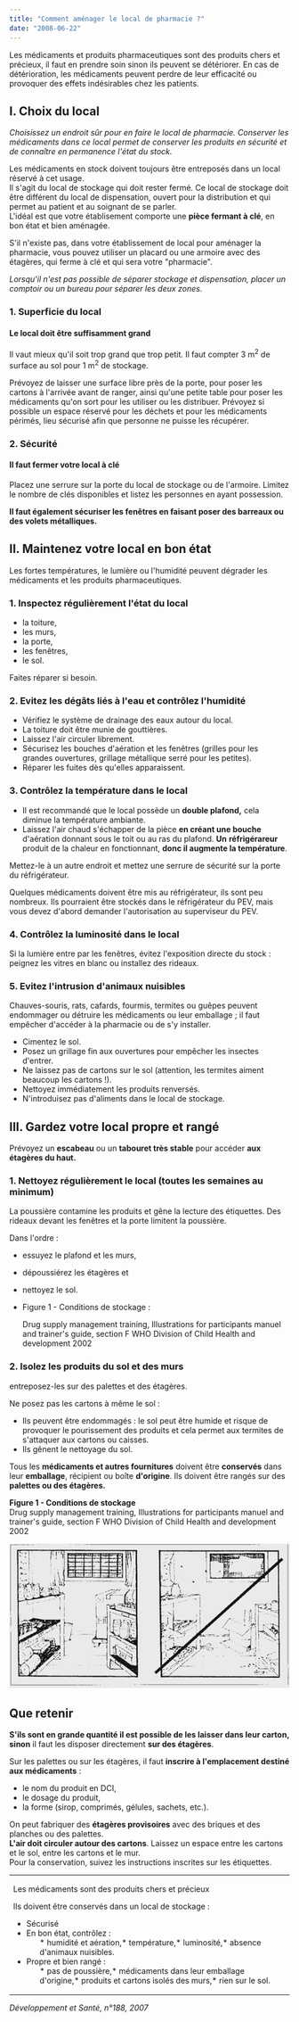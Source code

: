 ```yaml
---
title: "Comment aménager le local de pharmacie ?"
date: "2008-06-22"
---
```


<div class="teaser"><p>Les médicaments et produits pharmaceutiques sont des produits chers et précieux, il faut en prendre soin sinon ils peuvent se détériorer. En cas de détérioration, les médicaments peuvent perdre de leur efficacité ou provoquer des effets indésirables chez les patients.</p></div>

## I. Choix du local

*Choisissez un endroit sûr pour en faire le local de pharmacie. Conserver les médica­ments dans ce local permet de conserver les produits en sécurité et de connaître en permanence l'état du stock.*

Les médicaments en stock doivent toujours être entreposés dans un local réservé à cet usage.  
Il s'agit du local de stockage qui doit rester fermé. Ce local de stockage doit être différent du local de dispensation, ouvert pour la distri­bution et qui permet au patient et au soignant de se parler.  
L'idéal est que votre établisement comporte une **pièce fermant à clé**, en bon état et bien aménagée.

S'il n'existe pas, dans votre établissement de local pour aménager la pharmacie, vous pou­vez utiliser un placard ou une armoire avec des étagères, qui ferme à clé et qui sera votre "pharmacie".

*Lorsqu'il n'est pas possible de séparer stoc­kage et dispensation, placer un comptoir ou un bureau pour séparer les deux zones.*

### 1. Superficie du local

#### Le local doit être suffisamment grand

Il vaut mieux qu'il soit trop grand que trop petit. Il faut compter 3 m<sup>2</sup> de surface au sol pour 1 m<sup>2</sup> de stockage.

Prévoyez de laisser une surface libre près de la porte, pour poser les cartons à l'arrivée avant de ranger, ainsi qu'une petite table pour poser les médicaments qu'on sort pour les utiliser ou les distribuer. Prévoyez si possible un espa­ce réservé pour les déchets et pour les médi­caments périmés, lieu sécurisé afin que per­sonne ne puisse les récupérer.

### 2. Sécurité

#### Il faut fermer votre local à clé

Placez une serrure sur la porte du local de stockage ou de l'armoire. Limitez le nombre de clés disponibles et listez les personnes en ayant possession.

**Il faut également sécuriser les fenêtres en faisant poser des barreaux ou des volets métalliques.**

## II. Maintenez votre local en bon état

Les fortes températures, le lumière ou l'humi­dité peuvent dégrader les médicaments et les produits pharmaceutiques.

### 1. Inspectez régulièrement l'état du local

- la toiture,
- les murs,
- la porte,
- les fenêtres,
- le sol.

Faites réparer si besoin.

### 2. Evitez les dégâts liés à l'eau et contrôlez l'humidité

- Vérifiez le système de drainage des eaux autour du local.
- La toiture doit être munie de gouttières.
- Laissez l'air circuler librement.
- Sécurisez les bouches d'aération et les fenêtres (grilles pour les grandes ouvertures, grillage métallique serré pour les petites).
- Réparer les fuites dès qu'elles apparaissent.

### 3. Contrôlez la température dans le local

- Il est recommandé que le local possède un **double plafond,** cela diminue la tempéra­ture ambiante.
- Laissez l'air chaud s'échapper de la pièce **en créant une bouche** d'aération donnant sous le toit ou au ras du plafond. **Un** **réfrigérareur** produit de la chaleur en fonctionnant, **donc il augmente la tem­pérature**.

Mettez-le à un autre endroit et mettez une serrure de sécurité sur la porte du réfrigérateur.

Quelques médicaments doivent être mis au réfrigérateur, ils sont peu nombreux. Ils pour­raient être stockés dans le réfrigérateur du PEV, mais vous devez d'abord demander l'autorisation au superviseur du PEV.

### 4. Contrôlez la luminosité dans le local

Si la lumière entre par les fenêtres, évitez l'exposition directe du stock : peignez les vitres en blanc ou installez des rideaux.

### 5. Evitez l'intrusion d'animaux nuisibles

Chauves-souris, rats, cafards, fourmis, ter­mites ou guêpes peuvent endommager ou détruire les médicaments ou leur emballage ; il faut empêcher d'accéder à la pharmacie ou de s'y installer.

- Cimentez le sol.
- Posez un grillage fin aux ouvertures pour empêcher les insectes d'entrer.
- Ne laissez pas de cartons sur le sol (attention, les termites aiment beaucoup les cartons !).
- Nettoyez immédiatement les produits renversés.
- N'introduisez pas d'aliments dans le local de stockage.

## III. Gardez votre local propre et rangé

Prévoyez un **escabeau** ou un **tabouret très stable** pour accéder **aux étagères du haut.**

### 1. Nettoyez régulièrement le local (toutes les semaines au minimum)

La poussière contamine les produits et gêne la lecture des étiquettes. Des rideaux devant les fenêtres et la porte limitent la poussière.

Dans l'ordre :

- essuyez le plafond et les murs,

- dépoussiérez les étagères et

- nettoyez le sol.

- Figure 1 - Conditions de stockage :

  Drug supply management training, Illustrations for participants manuel and trainer's guide, section F WHO Division of Child Health and development 2002

### 2. Isolez les produits du sol et des murs

entreposez-les sur des palettes et des étagères.

Ne posez pas les cartons à même le sol :

- Ils peuvent être endommagés : le sol peut être humide et risque de provoquer le pou­rissement des produits et cela permet aux termites de s'attaquer aux cartons ou caisses.
- Ils gênent le nettoyage du sol.

Tous les **médicaments et autres fourni­tures** doivent être **conservés** dans leur **emballage**, récipient ou boîte **d'origine**. Ils doivent être rangés sur des **palettes ou des étagères.**

**Figure 1 - Conditions de stockage**  
Drug supply management training, Illustrations for participants manuel and trainer's guide, section F WHO Division of Child Health and development 2002

![](image002-local-pharmacie.jpg)

## Que retenir

**S'ils sont en grande quantité il est pos­sible de les laisser dans leur carton,** **sinon** il faut les disposer directement **sur des étagères**.

Sur les palettes ou sur les étagères, il faut **inscrire à l'emplacement destiné aux médicaments** :

- le nom du produit en DCI,
- le dosage du produit,
- la forme (sirop, comprimés, gélules, sachets, etc.).

On peut fabriquer des **étagères provisoires** avec des briques et des planches ou des palettes.  
**L'air doit circuler autour des cartons**. Laissez un espace entre les cartons et le sol, entre les cartons et le mur.  
Pour la conservation, suivez les instructions inscrites sur les étiquettes.

<table>

<tbody>

<tr>

<td>

Les médicaments sont des produits chers et précieux

Ils doivent être conservés dans un local de stockage :

<ul><li>Sécurisé</li><li>En bon état, contrôlez :<ul>*   humidité et aération,*   température,*   luminosité,*   absence d'animaux nuisibles.</ul></li><li>Propre et bien rangé :<ul>*   pas de poussière,*   médicaments dans leur emballage d'origine,*   produits et cartons isolés des murs,*   rien sur le sol.</ul></li></ul></td>

</tr>

</tbody>

</table>

*Développement et Santé, n°188, 2007*
